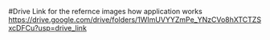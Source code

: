 #Drive Link for the refernce images how application works 
https://drive.google.com/drive/folders/1WImUVYYZmPe_YNzCVo8hXTCTZSxcDFCu?usp=drive_link

